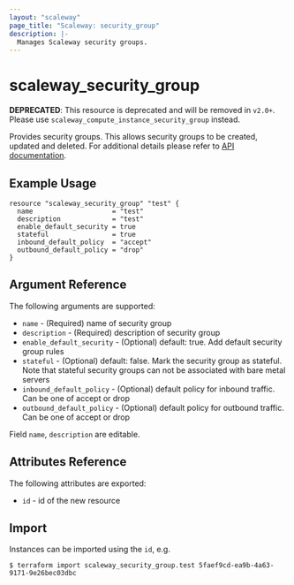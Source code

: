 ```yaml
---
layout: "scaleway"
page_title: "Scaleway: security_group"
description: |-
  Manages Scaleway security groups.
---
```


# scaleway_security_group

**DEPRECATED**: This resource is deprecated and will be removed in `v2.0+`.
Please use `scaleway_compute_instance_security_group` instead.

Provides security groups. This allows security groups to be created, updated and deleted.
For additional details please refer to [API documentation](https://developer.scaleway.com/#security-groups).

## Example Usage

```hcl
resource "scaleway_security_group" "test" {
  name                    = "test"
  description             = "test"
  enable_default_security = true
  stateful                = true
  inbound_default_policy  = "accept"
  outbound_default_policy = "drop"
}
```

## Argument Reference

The following arguments are supported:

* `name` - (Required) name of security group
* `description` - (Required) description of security group
* `enable_default_security` - (Optional) default: true. Add default security group rules
* `stateful` - (Optional) default: false. Mark the security group as stateful. Note that stateful security groups can not be associated with bare metal servers
* `inbound_default_policy` - (Optional) default policy for inbound traffic. Can be one of accept or drop
* `outbound_default_policy` - (Optional) default policy for outbound traffic. Can be one of accept or drop

Field `name`, `description` are editable.

## Attributes Reference

The following attributes are exported:

* `id` - id of the new resource

## Import

Instances can be imported using the `id`, e.g.

```
$ terraform import scaleway_security_group.test 5faef9cd-ea9b-4a63-9171-9e26bec03dbc
```
